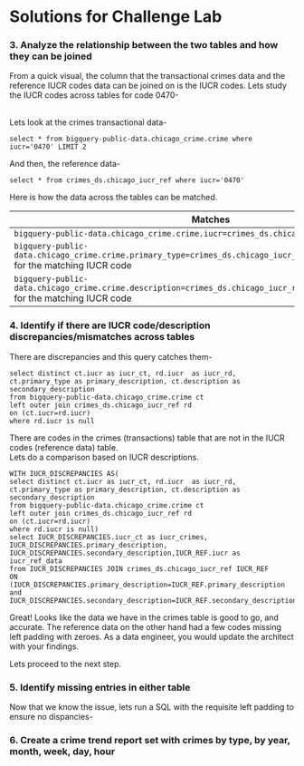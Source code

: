 # Solutions for Challenge Lab

### 3. Analyze the relationship between the two tables and how they can be joined

From a quick visual, the column that the transactional crimes data and the reference IUCR codes data can be joined on is the IUCR codes. Lets study the IUCR codes across tables for code 0470-

<br>Lets look at the crimes transactional data-
```
select * from bigquery-public-data.chicago_crime.crime where iucr='0470' LIMIT 2
```

And then, the reference data-
```
select * from crimes_ds.chicago_iucr_ref where iucr='0470'
```

Here is how the data across the tables can be matched.

| Matches | 
| -- |
| ```bigquery-public-data.chicago_crime.crime.iucr=crimes_ds.chicago_iucr_ref.iucr``` | 
| ```bigquery-public-data.chicago_crime.crime.primary_type=crimes_ds.chicago_iucr_ref.PRIMARY_DESCRIPTION``` for the matching IUCR code | 
| ```bigquery-public-data.chicago_crime.crime.description=crimes_ds.chicago_iucr_ref.SECONDARY_DESCRIPTION``` for the matching IUCR code | 




### 4. Identify if there are IUCR code/description discrepancies/mismatches across tables

There are discrepancies and this query catches them-
```
select distinct ct.iucr as iucr_ct, rd.iucr  as iucr_rd, ct.primary_type as primary_description, ct.description as secondary_description 
from bigquery-public-data.chicago_crime.crime ct
left outer join crimes_ds.chicago_iucr_ref rd
on (ct.iucr=rd.iucr)
where rd.iucr is null
```

There are codes in the crimes (transactions) table that are not in the IUCR codes (reference data) table. <br>
Lets do a comparison based on IUCR descriptions.<br>

```
WITH IUCR_DISCREPANCIES AS(
select distinct ct.iucr as iucr_ct, rd.iucr  as iucr_rd, ct.primary_type as primary_description, ct.description as secondary_description 
from bigquery-public-data.chicago_crime.crime ct
left outer join crimes_ds.chicago_iucr_ref rd
on (ct.iucr=rd.iucr)
where rd.iucr is null)
select IUCR_DISCREPANCIES.iucr_ct as iucr_crimes, IUCR_DISCREPANCIES.primary_description, IUCR_DISCREPANCIES.secondary_description,IUCR_REF.iucr as iucr_ref_data  
from IUCR_DISCREPANCIES JOIN crimes_ds.chicago_iucr_ref IUCR_REF
ON (IUCR_DISCREPANCIES.primary_description=IUCR_REF.primary_description and IUCR_DISCREPANCIES.secondary_description=IUCR_REF.secondary_description)
```

Great! Looks like the data we have in the crimes table is good to go, and accurate. The reference data on the other hand had a few codes missing left padding with zeroes. As a data engineer, you would update the architect with your findings.

Lets proceed to the next step.

### 5. Identify missing entries in either table

Now that we know the issue, lets run a SQL with the requisite left padding to ensure no dispancies-




### 6. Create a crime trend report set with crimes by type, by year, month, week, day, hour



